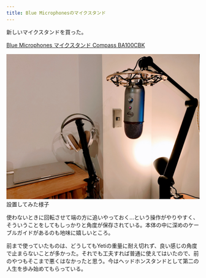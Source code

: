 ```yaml
---
title: Blue Microphonesのマイクスタンド
---
```


新しいマイクスタンドを買った。

[Blue Microphones マイクスタンド Compass BA100CBK](https://www.amazon.co.jp/dp/B0822PPK7P/?tag=r7kamura07-22)

![](/images/2020-09-16-blue-microphones-compass.jpg)
設置してみた様子


使わないときに回転させて端の方に追いやっておく…という操作がやりやすく、そういうことをしてもしっかりと角度が保存されている。本体の中に深めのケーブルガイドがあるのも地味に嬉しいところ。

前まで使っていたものは、どうしてもYetiの重量に耐え切れず、良い感じの角度で止まらないことが多かった。それでも工夫すれば普通に使えてはいたので、前のやつもそこまで悪くはなかったと思う。今はヘッドホンスタンドとして第二の人生を歩み始めてもらっている。
